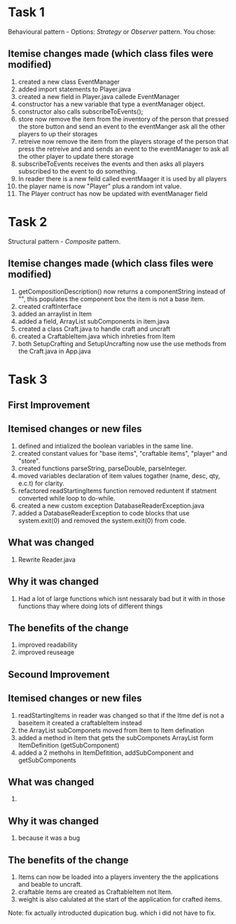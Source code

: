 
# Task 1
Behavioural pattern - Options: *Strategy* or *Observer* pattern.
You chose: <Observer>

## Itemise changes made (which class files were modified)
1. created a new class EventManager
2. added import statements to Player.java
3. created a new field in Player.java callede EventManager
4. constructor has a new variable that type a eventManager object.
5. constructor also calls subscribeToEvents();
6. store now remove the item from the inventory of the person that pressed the store button and send an event to the eventManger ask all the other players to up their storages
7. retreive now remove the item from the players storage of the person that press the retreive and and sends an event to the eventManager to ask all the other player to update there storage
8. subscribeToEvents receives the events and then asks all players subscribed to the event to do something.
9. In reader there is a new feild called eventMaager it is used by all players 
10. the player name is now "Player" plus a random int value. 
11. The Player contruct has now be updated with eventManager field


# Task 2
Structural pattern - *Composite* pattern.

## Itemise changes made (which class files were modified)
1. getCompositionDescription() now returns a componentString instead of "", this populates the component box the item is not a base item.
2. created craftInterface 
3. added an arraylist in Item 
4. added a field, ArrayList<ItemInterface> subComponents in item.java
3. created a class Craft.java to handle craft and uncraft
4. created a CraftableItem.java which inhreties from Item
5. both SetupCrafting and SetupUncrafting now use the use methods from the Craft.java in App.java

# Task 3 

## First Improvement

## Itemised changes or new files
1. defined and intialized the boolean variables in the same line.
2. created constant values for "base items", "craftable items", "player" and "store".
3. created functions parseString, parseDouble, parseInteger. 
4. moved variables declaration of item values togather (name, desc, qty, e.c.t)   for clarity.
5. refactored readStartingItems function removed reduntent if statment converted while loop to do-while.
7. created a new custom exception DatabaseReaderException.java
6. added a DatabaseReaderException to code blocks that use system.exit(0) and removed the system.exit(0) from code.

## What was changed
1. Rewrite Reader.java


## Why it was changed
1. Had a lot of large functions which isnt nessaraly bad but it with in those functions thay where doing lots of different things

## The benefits of the change
1. improved readability 
2. improved reuseage  

##   Secound Improvement

## Itemised changes or new files
1. readStartingItems in reader was changed so that if the Itme def is not a baseitem it created a craftableItem instead
2. the ArrayList subComponets moved from Item to Item defination 
3. added a method in Item that gets the subComponets ArrayList form ItemDefinition (getSubComponent)
4. added a 2 methohs in ItemDefitition, addSubComponent and getSubComponents

## What was changed
1. 

## Why it was changed
1. because it was a bug 

## The benefits of the change
1. Items can now be loaded into a players inventery the the applications and beable to uncraft.
2. craftable items are created as CraftableItem not Item.
3. weight is also calulated at the start of the application for crafted items.

Note: fix actually introducted  dupication bug. which i did not have to fix. 